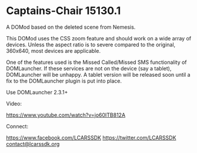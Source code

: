 # Captains-Chair 15130.1

A DOMod based on the deleted scene from Nemesis.  

This DOMod uses the CSS zoom feature and should work on a wide array of devices.  Unless the aspect ratio is to severe compared to the original, 360x640, most devices are applicable.  

One of the features used is the Missed Called/Missed SMS functionality of DOMLauncher.  If these services are not on the device (say a tablet), DOMLauncher will be unhappy.  A tablet version will be released soon until a fix to the DOMLauncher plugin is put into place.

Use DOMLauncher 2.3.1+

Video:

https://www.youtube.com/watch?v=jo60ITB812A

Connect:

https://www.facebook.com/LCARSSDK
https://twitter.com/LCARSSDK
contact@lcarssdk.org
